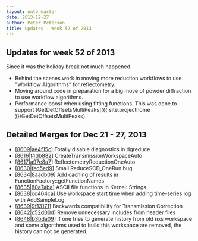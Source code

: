 ```yaml
---
layout: onto_master
date: 2013-12-27
author: Peter Peterson
title: Updates - Week 52 of 2013
---
```

Updates for week 52 of 2013
---------------------------
Since it was the holiday break not much happened.
* Behind the scenes work in moving more reduction workflows to use "Workflow Algorithms" for reflectometry.
* Moving around code in preparation for a big move of powder diffraction to use workflow algorithms.
* Performance boost when using fitting functions. This was done to support [GetDetOffsetsMultiPeaks]({{ site.projecthome }}/GetDetOffsetsMultiPeaks).

Detailed Merges for Dec 21 - 27, 2013
-------------------------------------
* \[[8609](http://trac.mantidproject.org/mantid/ticket/8609)|[ae4f15c](https://github.com/mantidproject/mantid/commit/ae4f15cefb1d2a680ac28bf45f2315bc23ea8935)\] Totally disable diagnostics in dgreduce
* \[[8616](http://trac.mantidproject.org/mantid/ticket/8616)|[f4db882](https://github.com/mantidproject/mantid/commit/f4db882ebe47d5e81ae62739de0a0d984db3c15a)\] CreateTransmissionWorkspaceAuto
* \[[8617](http://trac.mantidproject.org/mantid/ticket/8617)|[a97e8a7](https://github.com/mantidproject/mantid/commit/a97e8a765a1439cb59cfb686be105f3ee0aec355)\] ReflectometryReductionOneAuto
* \[[8630](http://trac.mantidproject.org/mantid/ticket/8630)|[fed5ed9](https://github.com/mantidproject/mantid/commit/fed5ed95501b5a00fa1d3fa26ae8a5fc5dbac08f)\] Small ReduceSCD_OneRun bug
* \[[8634](http://trac.mantidproject.org/mantid/ticket/8634)|[8aadb09](https://github.com/mantidproject/mantid/commit/8aadb09a47b4f6a657c3bac60d5e6ed05310fb81)\] Add caching of results in FunctionFactory::getFunctionNames
* \[[8635](http://trac.mantidproject.org/mantid/ticket/8635)|[80a7aba](https://github.com/mantidproject/mantid/commit/80a7abacabcd207f87f97ba3edd519df8ca107cc)\] ASCII file functions in Kernel::Strings
* \[[8638](http://trac.mantidproject.org/mantid/ticket/8638)|[cc464ca](https://github.com/mantidproject/mantid/commit/cc464ca0c518102d87e919e504b96ea740d8fbdf)\] Use workspace start time when adding time-series log with AddSampleLog
* \[[8639](http://trac.mantidproject.org/mantid/ticket/8639)|[9f13171](https://github.com/mantidproject/mantid/commit/9f13171c259202f2b8d098bba52c17dfd398c0ab)\] Backwards compatibility for Transmission Correction
* \[[8642](http://trac.mantidproject.org/mantid/ticket/8642)|[c52d00d](https://github.com/mantidproject/mantid/commit/c52d00d7ccdafba700cc7146ab2c4a38f97ee199)\] Remove unnecessary includes from header files
* \[[8648](http://trac.mantidproject.org/mantid/ticket/8648)|[b3bda09](https://github.com/mantidproject/mantid/commit/b3bda0928ac4567ea5ab3af1f9afeccc5db2b3e8)\] If one tries to generate history from old nxs workspace and some algorithms used to build this workspace are removed, the history can not be generated.
